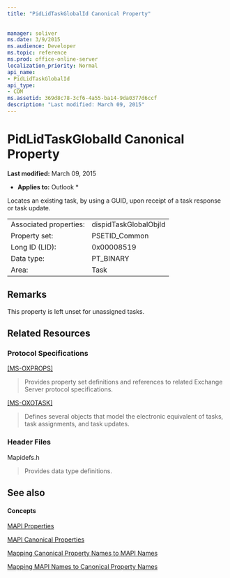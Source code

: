 ```yaml
---
title: "PidLidTaskGlobalId Canonical Property"
 
 
manager: soliver
ms.date: 3/9/2015
ms.audience: Developer
ms.topic: reference
ms.prod: office-online-server
localization_priority: Normal
api_name:
- PidLidTaskGlobalId
api_type:
- COM
ms.assetid: 369d8c78-3cf6-4a55-ba14-9da0377d6ccf
description: "Last modified: March 09, 2015"
---
```


# PidLidTaskGlobalId Canonical Property

 **Last modified:** March 09, 2015 
  
 * **Applies to:** Outlook * 
  
Locates an existing task, by using a GUID, upon receipt of a task response or task update.
  
|||
|:-----|:-----|
|Associated properties:  <br/> |dispidTaskGlobalObjId  <br/> |
|Property set:  <br/> |PSETID_Common  <br/> |
|Long ID (LID):  <br/> |0x00008519  <br/> |
|Data type:  <br/> |PT_BINARY  <br/> |
|Area:  <br/> |Task  <br/> |
   
## Remarks

This property is left unset for unassigned tasks.
  
## Related Resources

### Protocol Specifications

[[MS-OXPROPS] ](http://msdn.microsoft.com/library/f6ab1613-aefe-447d-a49c-18217230b148%28Office.15%29.aspx)
  
> Provides property set definitions and references to related Exchange Server protocol specifications.
    
[[MS-OXOTASK]](http://msdn.microsoft.com/library/55600ec0-6195-4730-8436-59c7931ef27e%28Office.15%29.aspx)
  
> Defines several objects that model the electronic equivalent of tasks, task assignments, and task updates.
    
### Header Files

Mapidefs.h
  
> Provides data type definitions.
    
## See also

#### Concepts

[MAPI Properties](mapi-properties.md)
  
[MAPI Canonical Properties](mapi-canonical-properties.md)
  
[Mapping Canonical Property Names to MAPI Names](mapping-canonical-property-names-to-mapi-names.md)
  
[Mapping MAPI Names to Canonical Property Names](mapping-mapi-names-to-canonical-property-names.md)

